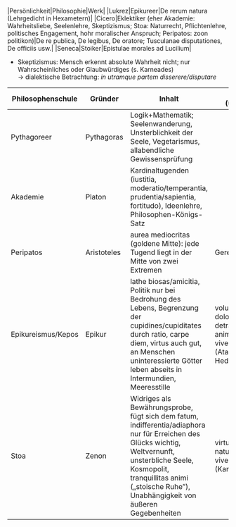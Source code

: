|Persönlichkeit|Philosophie|Werk|
|Lukrez|Epikureer|De rerum natura (Lehrgedicht in Hexametern)|
|Cicero|Eklektiker (eher Akademie: Wahrheitsliebe, Seelenlehre, Skeptizismus; Stoa: Naturrecht, Pflichtenlehre, politisches Engagement, hohr moralischer Anspruch; Peripatos: zoon politikon)|De re publica, De legibus, De oratore; Tusculanae disputationes, De officiis usw.|
|Seneca|Stoiker|Epistulae morales ad Lucilium|

- Skeptizismus: Mensch erkennt absolute Wahrheit nicht; nur Wahrscheinliches oder Glaubwürdiges (s. Karneades)  
  → dialektische Betrachtung: *in utramque partem disserere/disputare*

|Philosophenschule|Gründer|Inhalt|summum bonum (ultimum bonorum)|summum malum|
|-|-|-|-|-|
|Pythagoreer|Pythagoras|Logik+Mathematik; Seelenwanderung, Unsterblichkeit der Seele, Vegetarismus, allabendliche Gewissensprüfung|||
|Akademie|Platon|Kardinaltugenden (iustitia, moderatio/temperantia, prudentia/sapientia, fortitudo), Ideenlehre, Philosophen-Königs-Satz|||
|Peripatos|Aristoteles|aurea mediocritas (goldene Mitte): jede Tugend liegt in der Mitte von zwei Extremen|Gerechtigkeit||
|Epikureismus/Kepos|Epikur|lathe biosas/amicitia, Politik nur bei Bedrohung des Lebens, Begrenzung der cupidines/cupiditates durch ratio, carpe diem, virtus auch gut, an Menschen uninteressierte Götter leben abseits in Intermundien, Meeresstille|voluptas (Lust) → omni dolore detracto/tranquillitas animi/iucunde vivere/firmitas animi (Ataraxía) statt Hedonismus|dolor (Schmerz)|
|Stoa|Zenon|Widriges als Bewährungsprobe, fügt sich dem fatum, indifferentia/adiaphora nur für Erreichen des Glücks wichtig, Weltvernunft, unsterbliche Seele, Kosmopolit, tranquillitas animi („stoische Ruhe”), Unabhängigkeit von äußeren Gegebenheiten|virtus → secundam naturam vivere/Apatheia/honestum (Kardinaltugenden)||